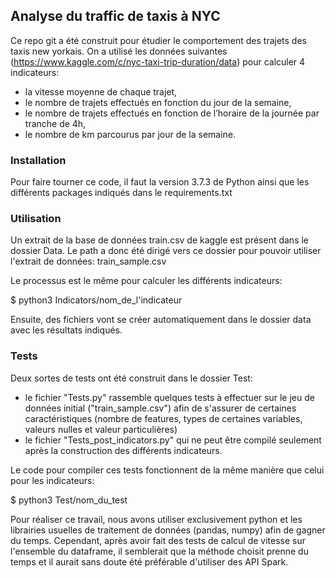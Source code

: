 ## Analyse du traffic de taxis à NYC


Ce repo git a été construit pour étudier le comportement des trajets des taxis new yorkais.
On a utilisé les données suivantes (https://www.kaggle.com/c/nyc-taxi-trip-duration/data) pour calculer 4 indicateurs:

- la vitesse moyenne de chaque trajet,
- le nombre de trajets effectués en fonction du jour de la semaine,
- le nombre de trajets effectués en fonction de l’horaire de la journée par tranche de 4h,
- le nombre de km parcourus par jour de la semaine.

### Installation

Pour faire tourner ce code, il faut la version 3.7.3 de Python ainsi que les différents packages indiqués dans le requirements.txt

### Utilisation

Un extrait de la base de données train.csv de kaggle est présent dans le dossier Data. Le path a donc été dirigé vers ce dossier pour pouvoir utiliser l'extrait de données: train_sample.csv

Le processus est le même pour calculer les différents indicateurs:

$ python3 Indicators/nom_de_l'indicateur

Ensuite, des fichiers vont se créer automatiquement dans le dossier data avec les résultats indiqués.

### Tests    

Deux sortes de tests ont été construit dans le dossier Test:

- le fichier "Tests.py" rassemble quelques tests à effectuer sur le jeu de données initial ("train_sample.csv") afin de s'assurer de certaines caractéristiques (nombre de features, types de certaines variables, valeurs nulles et valeur particulières)
- le fichier "Tests_post_indicators.py" qui ne peut être compilé seulement après la construction des différents indicateurs.

Le code pour compiler ces tests fonctionnent de la même manière que celui pour les indicateurs:

$ python3 Test/nom_du_test

Pour réaliser ce travail, nous avons utiliser exclusivement python et les librairies usuelles de traitement de données (pandas, numpy) afin de gagner du temps.
Cependant, après avoir fait des tests de calcul de vitesse sur l'ensemble du dataframe, il semblerait que la méthode choisit prenne du temps et il aurait sans doute été préférable d'utiliser des API Spark.
